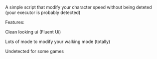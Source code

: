 A simple script that modify your character speed without being deteted (your executor is probably detected) 

Features:

Clean looking ui (Fluent Ui)

Lots of mode to modify your walking mode (totally)

Undetected for some games

  
